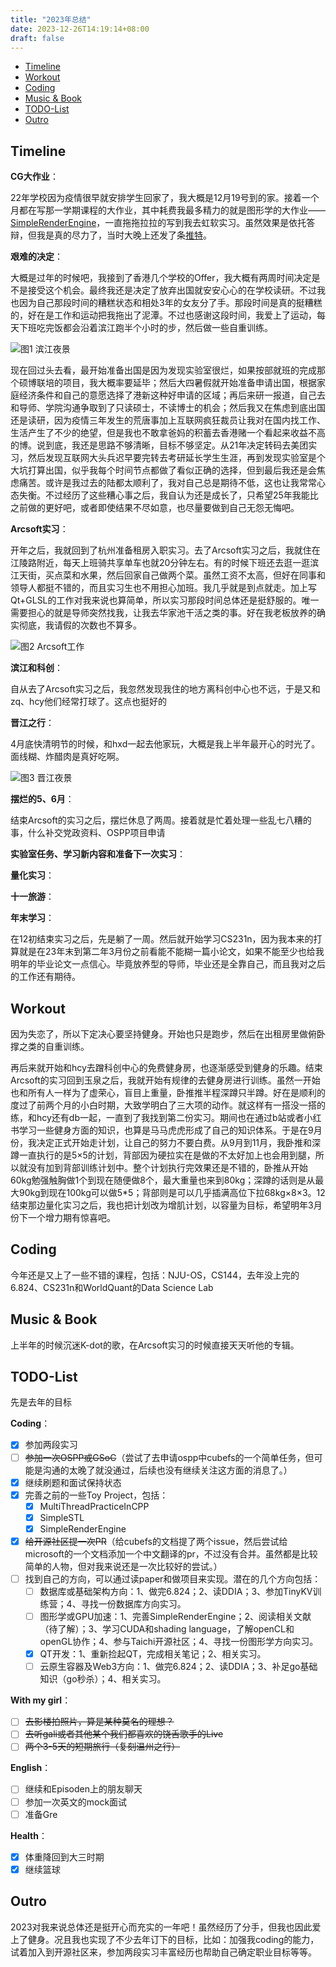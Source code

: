 ```yaml
---
title: "2023年总结"
date: 2023-12-26T14:19:14+08:00
draft: false
---
```


- [Timeline](#timeline)
- [Workout](#workout)
- [Coding](#coding)
- [Music \& Book](#music--book)
- [TODO-List](#todo-list)
- [Outro](#outro)

## Timeline

**CG大作业**：

22年学校因为疫情很早就安排学生回家了，我大概是12月19号到的家。接着一个月都在写那一学期课程的大作业，其中耗费我最多精力的就是图形学的大作业——[SimpleRenderEngine](https://github.com/Zhytou/SimpleRenderEngine)，一直拖拖拉拉的写到我去虹软实习。虽然效果是依托答辩，但我是真的尽力了，当时大晚上还发了条[推特](https://twitter.com/_ZhoY_/status/1624779747271245824)。

**艰难的决定**：

大概是过年的时候吧，我接到了香港几个学校的Offer，我大概有两周时间决定是不是接受这个机会。最终我还是决定了放弃出国就安安心心的在学校读研。不过我也因为自己那段时间的糟糕状态和相处3年的女友分了手。那段时间是真的挺糟糕的，好在是工作和运动把我拖出了泥潭。不过也感谢这段时间，我爱上了运动，每天下班吃完饭都会沿着滨江跑半个小时的步，然后做一些自重训练。

![图1 滨江夜景](http://zhytou.github.io/post/2023-12-26/binjiang.jpg)

现在回过头去看，最开始准备出国是因为发现实验室很烂，如果按部就班的完成那个硕博联培的项目，我大概率要延毕；然后大四暑假就开始准备申请出国，根据家庭经济条件和自己的意愿选择了港新这种好申请的区域；再后来研一报道，自己去和导师、学院沟通争取到了只读硕士，不读博士的机会；然后我又在焦虑到底出国还是读研，因为疫情三年发生的荒唐事加上互联网疯狂裁员让我对在国内找工作、生活产生了不少的绝望，但是我也不敢拿爸妈的积蓄去香港赌一个看起来收益不高的博。说到底，我还是思路不够清晰，目标不够坚定。从21年决定转码去美团实习，然后发现互联网大头兵迟早要完转去考研延长学生生涯，再到发现实验室是个大坑打算出国，似乎我每个时间节点都做了看似正确的选择，但到最后我还是会焦虑痛苦。或许是我过去的陆都太顺利了，我对自己总是期待不低，这也让我常常心态失衡。不过经历了这些糟心事之后，我自认为还是成长了，只希望25年我能比之前做的更好吧，或者即使结果不尽如意，也尽量要做到自己无怨无悔吧。

**Arcsoft实习**：

开年之后，我就回到了杭州准备租房入职实习。去了Arcsoft实习之后，我就住在江陵路附近，每天上班骑共享单车也就20分钟左右。有的时候下班还去逛一逛滨江天街，买点菜和水果，然后回家自己做两个菜。虽然工资不太高，但好在同事和领导人都挺不错的，而且实习生也不用担心加班。我几乎就是到点就走。加上写Qt+GLSL的工作对我来说也算简单，所以实习那段时间总体还是挺舒服的。唯一需要担心的就是导师突然找我，让我去华家池干活之类的事。好在我老板放养的确实彻底，我请假的次数也不算多。

![图2 Arcsoft工作](http://zhytou.github.io/post/2023-12-26/arcsoft-work.jpg)

**滨江和科创**：

自从去了Arcsoft实习之后，我忽然发现我住的地方离科创中心也不远，于是又和zq、hcy他们经常打球了。这点也挺好的

**晋江之行**：

4月底快清明节的时候，和hxd一起去他家玩，大概是我上半年最开心的时光了。面线糊、炸醋肉是真好吃啊。

![图3 晋江夜景](http://zhytou.github.io/post/2023-12-26/jinjiang.jpg)

**摆烂的5、6月**：

结束Arcsoft的实习之后，摆烂休息了两周。接着就是忙着处理一些乱七八糟的事，什么补交党政资料、OSPP项目申请

**实验室任务、学习新内容和准备下一次实习**：

**量化实习**：

**十一旅游**：

**年末学习**：

在12初结束实习之后，先是躺了一周。然后就开始学习CS231n，因为我本来的打算就是在23年末到第二年3月份之前看能不能糊一篇小论文，如果不能至少也给我明年的毕业论文一点信心。毕竟放养型的导师，毕业还是全靠自己，而且我对之后的工作还有期待。

## Workout

因为失恋了，所以下定决心要坚持健身。开始也只是跑步，然后在出租房里做俯卧撑之类的自重训练。

再后来就开始和hcy去蹭科创中心的免费健身房，也逐渐感受到健身的乐趣。结束Arcsoft的实习回到玉泉之后，我就开始有规律的去健身房进行训练。虽然一开始也和所有人一样为了虚荣心，盲目上重量，卧推推半程深蹲只半蹲。好在是顺利的度过了前两个月的小白时期，大致学明白了三大项的动作。就这样有一搭没一搭的练，和hcy还有db一起，一直到了我找到第二份实习。期间也在通过b站或者小红书学习一些健身方面的知识，也算是马马虎虎形成了自己的知识体系。于是在9月份，我决定正式开始走计划，让自己的努力不要白费。从9月到11月，我卧推和深蹲一直执行的是5×5的计划，背部因为硬拉实在是做的不太好加上也会用到腿，所以就没有加到背部训练计划中。整个计划执行完效果还是不错的，卧推从开始60kg勉强触胸做1个到现在随便做8个，最大重量也来到80kg；深蹲的话则是从最大90kg到现在100kg可以做5*5；背部则是可以几乎插满高位下拉68kg×8×3。12结束那边量化实习之后，我也把计划改为增肌计划，以容量为目标，希望明年3月份下一个增力期有惊喜吧。

## Coding

今年还是又上了一些不错的课程，包括：NJU-OS，CS144，去年没上完的6.824、CS231n和WorldQuant的Data Science Lab

## Music & Book

上半年的时候沉迷K-dot的歌，在Arcsoft实习的时候直接天天听他的专辑。

## TODO-List

先是去年的目标

**Coding**：

- [x] 参加两段实习
- [ ] ~~参加一次OSPP或GSoC~~（尝试了去申请ospp中cubefs的一个简单任务，但可能是沟通的太晚了就没通过，后续也没有继续关注这方面的消息了。）
- [x] 继续刷题和面试保持状态
- [x] 完善之前的一些Toy Project，包括：
  - [x] MultiThreadPracticeInCPP
  - [x] SimpleSTL
  - [x] SimpleRenderEngine
- [x] ~~给开源社区提一次PR~~（给cubefs的文档提了两个issue，然后尝试给microsoft的一个文档添加一个中文翻译的pr，不过没有合并。虽然都是比较简单的人物，但对我来说还是一次比较好的尝试。）
- [ ] 找到自己的方向，可以通过读paper和做项目来实现。潜在的几个方向包括：
  - [ ] 数据库或基础架构方向：1、做完6.824；2、读DDIA；3、参加TinyKV训练营；4、寻找一份数据库方向实习。
  - [ ] 图形学或GPU加速：1、完善SimpleRenderEngine；2、阅读相关文献（待了解）；3、学习CUDA和shading language，了解openCL和openGL协作；4、参与Taichi开源社区；4、寻找一份图形学方向实习。
  - [x] QT开发：1、重新捡起QT，完成相关笔记；2、相关实习。
  - [ ] 云原生容器及Web3方向：1、做完6.824；2、读DDIA；3、补足go基础知识（go秒杀）；4、相关实习。

**With my girl**：

- [ ] ~~去影楼拍照片，算是某种莫名的理想？~~
- [ ] ~~去听gali或者其他某个我们都喜欢的饶舌歌手的Live~~
- [ ] ~~两个3-5天的短期旅行（复刻温州之行）~~

**English**：

- [ ] 继续和Episoden上的朋友聊天
- [ ] 参加一次英文的mock面试
- [ ] 准备Gre

**Health**：

- [x] 体重降回到大三时期
- [x] 继续篮球

## Outro

2023对我来说总体还是挺开心而充实的一年吧！虽然经历了分手，但我也因此爱上了健身。况且我也实现了不少去年订下的目标，比如：加强我coding的能力，试着加入到开源社区来，参加两段实习丰富经历也帮助自己确定职业目标等等。
